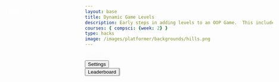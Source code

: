 ```yaml
---
layout: base
title: Dynamic Game Levels
description: Early steps in adding levels to an OOP Game.  This includes basic animations left-right-jump, multiple background, and simple callback to terminate each level.
courses: { compsci: {week: 2} }
type: hacks
image: /images/platformer/backgrounds/hills.png
---
```


<style>
    #gameBegin, #controls, #gameOver, #settings {
        position: relative;
        z-index: 2; /*Ensure the controls are on top, higher z-index is on top*/
    }
    #platform, #tube {
      position: relative;
      z-index: 3;
    }
    #thing, #character {
      position: relative;
      z-index: 4;
    }
    #leaderboardButton{
      position: fixed;
      z-index: 5; 
    }
    #cut-story{
      position: fixed;
      z-index: 6; 
    }


.sidenav {
  position: fixed;
  height: 100%; /* 100% Full-height */
  width: 0px; /* 0 width - change this with JavaScript*/

  z-index: 3; /* Stay on top */
  top: 0; /* Stay at the top */
  left: 0;
  overflow-x: hidden; /* Disable horizontal scroll */
  padding-top: 60px; /* Place content 60px from the top */

  transition: 0.5s; /* 0.5 second transition effect to slide in the sidenav */
  background-color: black;
}

#toggleCanvasEffect, #background, #platform{
  animation: fadein 5s;
}

#startGame{
  animation: flash 0.5s infinite;
}

@keyframes flash {
  50% {
    opacity: 0;
  }
}
@keyframes fadeout{
    from {opacity: 1}
    to {opacity: 0}
}

@keyframes fadein{
    from {opacity: 0}
    to {opacity: 1}
}

#cut-story{
    visibility: hidden;
    min-width: 250px;
    margin: auto;
    background-color: limegreen;
    color: white;
    bottom: 30px;
    text-align: center;
    border-radius: 2px;
    padding: 16px;
    position: fixed;
}
/*creating class with javascript*/
#cut-story.show{
    visibility: visible;
    -webkit-animation: fadein 0.5s, fadeout 0.5s 2.5s;
    animation: fadein 0.5s, fadeout 0.5s 2.5s;
}
</style>

<!-- Prepare DOM elements -->
<!-- Wrap both the canvas and controls in a container div -->
<div id="mySidebar" class="sidenav">
  <a href="javascript:void(0)" id="toggleSettingsBar1" class="closebtn">&times;</a>
</div>
<div id="canvasContainer" class="game-canvas">
    <div id="gameBegin" hidden>
        <button id="startGame">Start Game</button>
    </div>
    <div id="controls"> <!-- Controls -->
        <!-- Background controls -->
        <button id="toggleCanvasEffect">Invert</button>
    </div>
    <div id="settings"> <!-- Controls -->
      <!-- Background Controls -->
      <button id="toggleSettingsBar">Settings</button>
    </div>
    <div id="gameOver" hidden>
        <button id="restartGame">Restart</button>
    </div>
    <button id="leaderboardButton">Leaderboard</button>
    <button style="position: bottom;" onclick="marioSays()">Mario Says...</button>
</div>
<div id="score" style="position: absolute; top: 75px; left: 10px; color: white; font-size: 20px;">
    Time: <span id="timeScore">0</span>
    </div>
<div id="cut-story"></div>


<script type="module">
    // Imports
    import GameEnv from '{{site.baseurl}}/assets/js/platformer/GameEnv.js';
    import GameLevel from '{{site.baseurl}}/assets/js/platformer/GameLevel.js';
    import GameControl from '{{site.baseurl}}/assets/js/platformer/GameControl.js';
    import Controller from '{{site.baseurl}}/assets/js/platformer/Controller.js';


    /*  ==========================================
     *  ======= Data Definitions =================
     *  ==========================================
    */

    // Define assets for the game
    var assets = {
      obstacles: {
        tube: { src: "/images/platformer/obstacles/tube.png" },
      },
      platforms: {
        grass: { src: "/images/platformer/platforms/rainbowcake.jpg" },
        alien: { src: "/images/platformer/platforms/alien.png" }
      },
      thing: {
        coin: { src: "/images/Coin.png" }, //Add this one!
      },  
      platformO: {
        grass: { src: "/images/platformer/platforms/starburst.png" },
      },
      
      backgrounds: {
        start: { src: "/images/platformer/backgrounds/home.png" },
        hills: { src: "/images/platformer/backgrounds/candyland.png" },
        planet: { src: "/images/platformer/backgrounds/planet.jpg" },
        castles: { src: "/images/platformer/backgrounds/castles.png" },
        end: { src: "/images/platformer/backgrounds/game_over.png" },
        mountains: { src: "/images/platformer/backgrounds/cottoncandy.jpg"}
      },
      enemies: {
          goomba: {
            src: "/images/platformer/sprites/goomba.png",
            width: 448,
            height: 452,}
        },
      npcs: {
        bunny: {
          src: "/images/platformer/sprites/bunny.png",
          width: 476,
          height: 524,}
        },
      players: {
       mario: {
          src: "/images/platformer/sprites/mario.png",
          width: 256,
          height: 256,
          idle: { row: 6, frames: 1, idleFrame: {column: 1, frames: 0} },
          runningLeft: { row: 13, frames: 15, idleFrame: {column: 1, frames: 0} },
          runningRight: { row: 12, frames: 15, idleFrame: {column: 1, frames: 0} },
          w: { row: 10, frames: 15 },
          wa: { row: 11, frames: 15 },
          wd: { row: 10, frames: 15 },
          a: { row: 3, frames: 7, idleFrame: { column: 7, frames: 0 } }, // ????
          p: { row: 3, frames: 7, idleFrame: { column: 7, frames: 0 } },
          s: {  },
          d: { row: 2, frames: 7, idleFrame: { column: 7, frames: 0 } }
        },
        monkey: {
          src: "/images/platformer/sprites/lopezanimation.png", // Modify this to match your file path
          width: 46,
          height: 52.5,
          idle: { row: 6, frames: 3, idleFrame: {column: 1, frames: 0} },
          a: { row: 1, frames: 3, idleFrame: { column: 1, frames: 0 } }, // Right Movement
          d: { row: 2, frames: 3, idleFrame: { column: 1, frames: 0 } }, // Left Movement 
          runningLeft: { row: 5, frames: 3, idleFrame: {column: 1, frames: 0} },
          runningRight: { row: 4, frames: 3, idleFrame: {column: 1, frames: 0} },
          s: {}, // Stop the movement 
        }
       /* monkey: {
          src: "/images/platformer/sprites/monkey.png",
          width: 40,
          height: 40,
          w: { row: 9, frames: 15 },
          wa: { row: 9, frames: 15 },
          wd: { row: 9, frames: 15 },
          a: { row: 1, frames: 15, idleFrame: { column: 7, frames: 0 } },
          s: { row: 12, frames: 15 },
          d: { row: 0, frames: 15, idleFrame: { column: 7, frames: 0 } }
        }*/
      }
    };

    const cutStory = document.getElementById('cut-story');
    var message_number = 0;

    function marioSays(){
      var messages = ["hi", "i am mario", "hello"];
      cutStory.innerHTML = messages[message_number];
      showMessage();
      message_number = message_number + 1;
    }

    function showMessage(){
        var x = cutStory;
        x.className = 'show'; // change class name to show
        //only want to last 3 secs
        setTimeout(function(){x.className = x.className.replace('show','');}, 3000); //replace show with an empty string
      }

    // Function to switch to the leaderboard screen
    function showLeaderboard() {
      const id = document.getElementById("gameOver");
      id.hidden = false;
      // Hide game canvas and controls
      document.getElementById('canvasContainer').style.display = 'none';
      document.getElementById('controls').style.display = 'none';

    // Create and display leaderboard section
    const leaderboardSection = document.createElement('div');
    leaderboardSection.id = 'leaderboardSection';
    leaderboardSection.innerHTML = '<h1 style="text-align: center; font-size: 18px;">Leaderboard </h1>';
    document.querySelector(".page-content").appendChild(leaderboardSection)
    // document.body.appendChild(leaderboardSection);

    const playerScores = localStorage.getItem("playerScores")
    const playerScoresArray = playerScores.split(";")
    const scoresObj = {}
    const scoresArr = []
    for(let i = 0; i< playerScoresArray.length-1; i++){
      const temp = playerScoresArray[i].split(",")
      scoresObj[temp[0]] = parseInt(temp[1])
      scoresArr.push(parseInt(temp[1]))
    }

    scoresArr.sort()

    const finalScoresArr = []
    for (let i = 0; i<scoresArr.length; i++) {
      for (const [key, value] of Object.entries(scoresObj)) {
        if (scoresArr[i] ==value) {
          finalScoresArr.push(key + "," + value)
          break;
        }
      }
    }
    let rankScore = 1;
    for (let i =0; i<finalScoresArr.length; i++) {
      const rank = document.createElement('div');
      rank.id = `rankScore${rankScore}`;
      rank.innerHTML = `<h2 style="text-align: center; font-size: 18px;">${finalScoresArr[i]} </h2>`;
      document.querySelector(".page-content").appendChild(rank)    
      }
    }
    
    var myController = new Controller();

    // add File to assets, ensure valid site.baseurl
    Object.keys(assets).forEach(category => {
      Object.keys(assets[category]).forEach(assetName => {
        assets[category][assetName]['file'] = "{{site.baseurl}}" + assets[category][assetName].src;
      });
    });

    // Event listener for leaderboard button to be clicked
    document.getElementById('leaderboardButton').addEventListener('click', showLeaderboard);

    // add File to assets, ensure valid site.baseurl
    Object.keys(assets).forEach(category => {
      Object.keys(assets[category]).forEach(assetName => {
        assets[category][assetName]['file'] = "{{site.baseurl}}" + assets[category][assetName].src;
      });
    });
    /*  ==========================================
     *  ===== Game Level Call Backs ==============
     *  ==========================================
    */

    // Level completion tester
    function testerCallBack() {
        // console.log(GameEnv.player?.x)
        if (GameEnv.player?.x > GameEnv.innerWidth) {
            return true;
        } else {
            return false;
        }
    }

    // Helper function for button click
    function waitForButton(buttonName) {
      // resolve the button click
      return new Promise((resolve) => {
          const waitButton = document.getElementById(buttonName);
          const waitButtonListener = () => {
              resolve(true);
          };
          waitButton.addEventListener('click', waitButtonListener);
      });
    }

    // Start button callback
    async function startGameCallback() {
      const id = document.getElementById("gameBegin");
      id.hidden = false;
      
      // Use waitForRestart to wait for the restart button click
      await waitForButton('startGame');
      id.hidden = true;
      
      return true;
    }

    // Home screen exits on Game Begin button
    function homeScreenCallback() {
      // gameBegin hidden means game has started
      const id = document.getElementById("gameBegin");
      return id.hidden;
    }

    // Game Over callback
    async function gameOverCallBack() {
      const id = document.getElementById("gameOver");
      id.hidden = false;

      // Store whether the game over screen has been shown before
      const gameOverScreenShown = localStorage.getItem("gameOverScreenShown");

      // Check if the game over screen has been shown before
      if (!gameOverScreenShown) {
        const playerScore = document.getElementById("timeScore").innerHTML;
        const playerName = prompt(`You scored ${playerScore}. What is your name?`);
        let temp = localStorage.getItem("playerScores");
        temp += playerName + ", " + playerScore + ";";
        localStorage.setItem("playerScores", temp);
        // Set a flag in local storage to indicate that the game over screen has been shown
        localStorage.setItem("gameOverScreenShown", "true");
    }
      
      // Use waitForRestart to wait for the restart button click
      await waitForButton('restartGame');
      id.hidden = true;
      
      // Change currentLevel to start/restart value of null
      GameEnv.currentLevel = null;
      // Reset the flag so that the game over screen can be shown again on the next game over
      localStorage.removeItem("gameOverScreenShown");
      return true;
    }

    /*  ==========================================
     *  ========== Game Level setup ==============
     *  ==========================================
     * Start/Homme sequence
     * a.) the start level awaits for button selection
     * b.) the start level automatically cycles to home level
     * c.) the home advances to 1st game level when button selection is made
    */
    // Start/Home screens
    new GameLevel( {tag: "start", callback: startGameCallback } );
    new GameLevel( {tag: "home", background: assets.backgrounds.start, callback: homeScreenCallback } );
    // Game screens
    new GameLevel( {tag: "hills", background2: assets.backgrounds.mountains, background: assets.backgrounds.hills, platform: assets.platforms.grass, platformO: assets.platformO.grass, thing: assets.thing.coin, player: assets.players.mario, enemy: assets.enemies.goomba,  bunny: assets.npcs.bunny, tube: assets.obstacles.tube, callback: testerCallBack } );
    new GameLevel( {tag: "alien", background: assets.backgrounds.planet, platform: assets.platforms.alien, player: assets.players.monkey, callback: testerCallBack } );
    // Game Over screen
    new GameLevel( {tag: "end", background: assets.backgrounds.end, callback: gameOverCallBack } );

    /*  ==========================================
     *  ========== Game Control ==================
     *  ==========================================
    */

    // create listeners
    toggleCanvasEffect.addEventListener('click', GameEnv.toggleInvert);
    window.addEventListener('resize', GameEnv.resize);

    // start game
    GameControl.gameLoop();

    myController.initialize();

    var table = myController.levelTable;
    document.getElementById("mySidebar").append(table);
    
    var toggle = false;
    
    function toggleWidth(){
      toggle = !toggle;
      document.getElementById("mySidebar").style.width = toggle?"250px":"0px";
      }
      
      document.getElementById("toggleSettingsBar").addEventListener("click",toggleWidth);
      document.getElementById("toggleSettingsBar1").addEventListener("click",toggleWidth);

    


</script>
